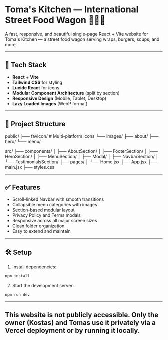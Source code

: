 # Toma's Kitchen — International Street Food Wagon 🍔🌯🥣

A fast, responsive, and beautiful single-page React + Vite website for Toma's Kitchen — a street food wagon serving wraps, burgers, soups, and more.

---

## 🚀 Tech Stack

- **React** + **Vite**
- **Tailwind CSS** for styling
- **Lucide React** for icons
- **Modular Component Architecture** (split by section)
- **Responsive Design** (Mobile, Tablet, Desktop)
- **Lazy Loaded Images** (WebP format)

---

## 📁 Project Structure

public/
├── favicon/ # Multi-platform icons
└── images/
├── about/
├── hero/
└── menu/

src/
├── components/
│ ├── AboutSection/
│ ├── FooterSection/
│ ├── HeroSection/
│ ├── MenuSection/
│ ├── Modal/
│ ├── NavbarSection/
│ └── TestimonialsSection/
├── pages/
│ └── Home.jsx
├── App.jsx
├── main.jsx
├── styles.css

---

## ✅ Features

- Scroll-linked Navbar with smooth transitions
- Collapsible menu categories with images
- Section-based modular layout
- Privacy Policy and Terms modals
- Responsive across all major screen sizes
- Clean folder organization
- Easy to extend and maintain

---

## 🛠️ Setup

1. Install dependencies:

```bash
npm install
```

2. Start the development server:

```bash
npm run dev
```

---

## This website is not publicly accessible. Only the owner (Kostas) and Tomas use it privately via a Vercel deployment or by running it locally.
